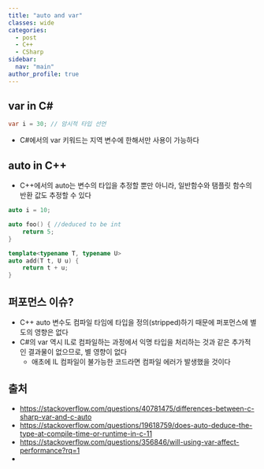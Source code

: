 ```yaml
---
title: "auto and var"
classes: wide
categories: 
  - post
  - C++
  - CSharp
sidebar:
  nav: "main"
author_profile: true
---
```


## var in C#

```csharp
var i = 30; // 암시적 타입 선언
```
* C#에서의 var 키워드는 지역 변수에 한해서만 사용이 가능하다

## auto in C++
* C++에서의 auto는 변수의 타입을 추정할 뿐만 아니라, 일반함수와 탬플릿 함수의 반환 값도 추정할 수 있다

```c++
auto i = 10;

auto foo() { //deduced to be int
    return 5;
}

template<typename T, typename U>
auto add(T t, U u) {
    return t + u;
}
```

## 퍼포먼스 이슈?
* C++ auto 변수도 컴파일 타임에 타입을 정의(stripped)하기 때문에 퍼포먼스에 별도의 영향은 없다
* C#의 var 역시 IL로 컴파일하는 과정에서 익명 타입을 처리하는 것과 같은 추가적인 결과물이 없으므로, 별 영향이 없다
  * 애초에 IL 컴파일이 불가능한 코드라면 컴파일 에러가 발생했을 것이다

## 출처  
* <https://stackoverflow.com/questions/40781475/differences-between-c-sharp-var-and-c-auto>
* <https://stackoverflow.com/questions/19618759/does-auto-deduce-the-type-at-compile-time-or-runtime-in-c-11>
* <https://stackoverflow.com/questions/356846/will-using-var-affect-performance?rq=1>
* 

